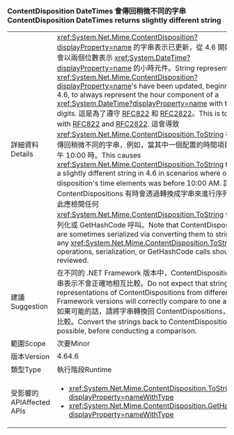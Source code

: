 ### <a name="contentdisposition-datetimes-returns-slightly-different-string"></a><span data-ttu-id="22a98-101">ContentDisposition DateTimes 會傳回稍微不同的字串</span><span class="sxs-lookup"><span data-stu-id="22a98-101">ContentDisposition DateTimes returns slightly different string</span></span>

|   |   |
|---|---|
|<span data-ttu-id="22a98-102">詳細資料</span><span class="sxs-lookup"><span data-stu-id="22a98-102">Details</span></span>|<span data-ttu-id="22a98-103"><xref:System.Net.Mime.ContentDisposition?displayProperty=name> 的字串表示已更新，從 4.6 開始，一律會以兩個位數表示 <xref:System.DateTime?displayProperty=name> 的小時元件。</span><span class="sxs-lookup"><span data-stu-id="22a98-103">String representations of <xref:System.Net.Mime.ContentDisposition?displayProperty=name>'s have been updated, beginning in 4.6, to always represent the hour component of a <xref:System.DateTime?displayProperty=name> with two digits.</span></span> <span data-ttu-id="22a98-104">這是為了遵守 [RFC822](http://www.ietf.org/rfc/rfc0822.txt) 和 [RFC2822](http://www.ietf.org/rfc/rfc2822.txt)。</span><span class="sxs-lookup"><span data-stu-id="22a98-104">This is to comply with [RFC822](http://www.ietf.org/rfc/rfc0822.txt) and [RFC2822](http://www.ietf.org/rfc/rfc2822.txt).</span></span> <span data-ttu-id="22a98-105">這會導致 <xref:System.Net.Mime.ContentDisposition.ToString> 在 4.6 中傳回稍微不同的字串，例如，當其中一個配置的時間項目早於上午 10:00 時。</span><span class="sxs-lookup"><span data-stu-id="22a98-105">This causes <xref:System.Net.Mime.ContentDisposition.ToString> to return a slightly different string in 4.6 in scenarios where one of the disposition's time elements was before 10:00 AM.</span></span> <span data-ttu-id="22a98-106">請注意，ContentDispositions 有時會透過轉換成字串來進行序列化，因此應檢閱任何 <xref:System.Net.Mime.ContentDisposition.ToString> 作業、序列化或 GetHashCode 呼叫。</span><span class="sxs-lookup"><span data-stu-id="22a98-106">Note that ContentDispositions are sometimes serialized via converting them to strings, so any <xref:System.Net.Mime.ContentDisposition.ToString> operations, serialization, or GetHashCode calls should be reviewed.</span></span>|
|<span data-ttu-id="22a98-107">建議</span><span class="sxs-lookup"><span data-stu-id="22a98-107">Suggestion</span></span>|<span data-ttu-id="22a98-108">在不同的 .NET Framework 版本中，ContentDispositions 的字串表示不會正確地相互比較。</span><span class="sxs-lookup"><span data-stu-id="22a98-108">Do not expect that string representations of ContentDispositions from different .NET Framework versions will correctly compare to one another.</span></span> <span data-ttu-id="22a98-109">如果可能的話，請將字串轉換回 ContentDispositions，再進行比較。</span><span class="sxs-lookup"><span data-stu-id="22a98-109">Convert the strings back to ContentDispositions, if possible, before conducting a comparison.</span></span>|
|<span data-ttu-id="22a98-110">範圍</span><span class="sxs-lookup"><span data-stu-id="22a98-110">Scope</span></span>|<span data-ttu-id="22a98-111">次要</span><span class="sxs-lookup"><span data-stu-id="22a98-111">Minor</span></span>|
|<span data-ttu-id="22a98-112">版本</span><span class="sxs-lookup"><span data-stu-id="22a98-112">Version</span></span>|<span data-ttu-id="22a98-113">4.6</span><span class="sxs-lookup"><span data-stu-id="22a98-113">4.6</span></span>|
|<span data-ttu-id="22a98-114">類型</span><span class="sxs-lookup"><span data-stu-id="22a98-114">Type</span></span>|<span data-ttu-id="22a98-115">執行階段</span><span class="sxs-lookup"><span data-stu-id="22a98-115">Runtime</span></span>|
|<span data-ttu-id="22a98-116">受影響的 API</span><span class="sxs-lookup"><span data-stu-id="22a98-116">Affected APIs</span></span>|<ul><li><xref:System.Net.Mime.ContentDisposition.ToString?displayProperty=nameWithType></li><li><xref:System.Net.Mime.ContentDisposition.GetHashCode?displayProperty=nameWithType></li></ul>|

